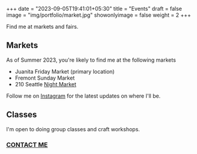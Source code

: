 +++
date = "2023-09-05T19:41:01+05:30"
title = "Events"
draft = false
image = "img/portfolio/market.jpg"
showonlyimage = false
weight = 2
+++

Find me at markets and fairs.

<!--more-->

## Markets
As of Summer 2023, you're likely to find me at the following markets
* Juanita Friday Market (primary location)
* Fremont Sunday Market
* 210 Seattle [Night Market](https://www.210studioseattle.com/night-market)

Follow me on [Instagram](https://www.instagram.com/jewelsbyima/) for the latest updates on where I'll be. 

## Classes
I'm open to doing group classes and craft workshops.

### [CONTACT ME](../../contact/)
